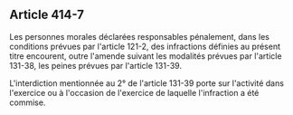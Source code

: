 Article 414-7
----
Les personnes morales déclarées responsables pénalement, dans les conditions
prévues par l'article 121-2, des infractions définies au présent titre
encourent, outre l'amende suivant les modalités prévues par l'article 131-38,
les peines prévues par l'article 131-39.

L'interdiction mentionnée au 2° de l'article 131-39 porte sur l'activité dans
l'exercice ou à l'occasion de l'exercice de laquelle l'infraction a été commise.
